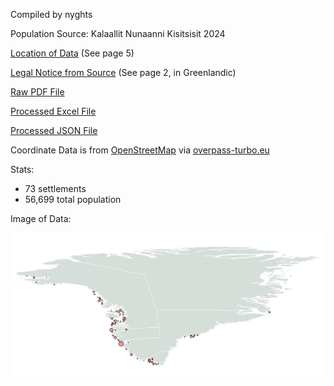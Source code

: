 Compiled by nyghts

Population Source: Kalaallit Nunaanni Kisitsisit 2024

[Location of Data](https://github.com/nyghts7/greenland/blob/main/Kalaallit%20Nunaanni%20kisitsisit%202024.pdf) (See page 5)

[Legal Notice from Source](https://github.com/nyghts7/greenland/blob/main/Kalaallit%20Nunaanni%20kisitsisit%202024.pdf) (See page 2, in Greenlandic)

[Raw PDF File](https://github.com/nyghts7/greenland/blob/main/Kalaallit%20Nunaanni%20kisitsisit%202024.pdf)

[Processed Excel File](https://github.com/nyghts7/greenland/blob/main/greenland-book.xlsx)

[Processed JSON File](https://github.com/nyghts7/greenland/blob/main/greenland.txt)

Coordinate Data is from [OpenStreetMap](https://www.openstreetmap.org/copyright) via [overpass-turbo.eu](https://github.com/tyrasd/overpass-turbo)

Stats:
+ 73 settlements
+ 56,699 total population
 
Image of Data:

![Population distribution map of Greenland](https://github.com/nyghts7/greenland/blob/main/greenland.png)
